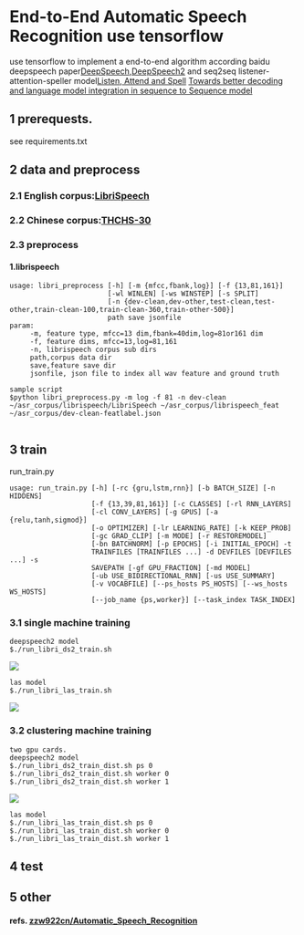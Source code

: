 # End-to-End Automatic Speech Recognition use tensorflow
use tensorflow to implement a end-to-end algorithm according baidu deepspeech paper[DeepSpeech](https://arxiv.org/abs/1412.5567),[DeepSpeech2](http://proceedings.mlr.press/v48/amodei16.pdf) and seq2seq listener-attention-speller model[Listen, Attend and Spell](https://arxiv.org/pdf/1508.01211.pdf) [Towards better decoding and language model integration in sequence to Sequence model](https://arxiv.org/pdf/1612.02695.pdf)

## 1 prerequests.
  see requirements.txt
  
## 2 data and preprocess
### 2.1 English corpus:[LibriSpeech](http://www.openslr.org/12)
### 2.2 Chinese corpus:[THCHS-30](http://www.openslr.org/18/)
### 2.3 preprocess
#### 1.librispeech
```
usage: libri_preprocess [-h] [-m {mfcc,fbank,log}] [-f {13,81,161}]
                        [-wl WINLEN] [-ws WINSTEP] [-s SPLIT]
                        [-n {dev-clean,dev-other,test-clean,test-other,train-clean-100,train-clean-360,train-other-500}]
                        path save jsonfile
param:
     -m, feature type, mfcc=13 dim,fbank=40dim,log=81or161 dim
     -f, feature dims, mfcc=13,log=81,161
     -n, librispeech corpus sub dirs
     path,corpus data dir
     save,feature save dir
     jsonfile, json file to index all wav feature and ground truth
```   
``` 
sample script
$python libri_preprocess.py -m log -f 81 -n dev-clean ~/asr_corpus/librispeech/LibriSpeech ~/asr_corpus/librispeech_feat ~/asr_corpus/dev-clean-featlabel.json
  
```
## 3 train
run_train.py
```
usage: run_train.py [-h] [-rc {gru,lstm,rnn}] [-b BATCH_SIZE] [-n HIDDENS]
                    [-f {13,39,81,161}] [-c CLASSES] [-rl RNN_LAYERS]
                    [-cl CONV_LAYERS] [-g GPUS] [-a {relu,tanh,sigmod}]
                    [-o OPTIMIZER] [-lr LEARNING_RATE] [-k KEEP_PROB]
                    [-gc GRAD_CLIP] [-m MODE] [-r RESTOREMODEL]
                    [-bn BATCHNORM] [-p EPOCHS] [-i INITIAL_EPOCH] -t
                    TRAINFILES [TRAINFILES ...] -d DEVFILES [DEVFILES ...] -s
                    SAVEPATH [-gf GPU_FRACTION] [-md MODEL]
                    [-ub USE_BIDIRECTIONAL_RNN] [-us USE_SUMMARY]
                    [-v VOCABFILE] [--ps_hosts PS_HOSTS] [--ws_hosts WS_HOSTS]
                    [--job_name {ps,worker}] [--task_index TASK_INDEX]

```
### 3.1 single machine training 
```
deepspeech2 model
$./run_libri_ds2_train.sh
```
![](https://github.com/cdyangbo/end2endASR/blob/master/images/ds2_single.png)

```
las model 
$./run_libri_las_train.sh
```
![](https://github.com/cdyangbo/end2endASR/blob/master/images/las_single.png)

### 3.2 clustering machine training 
```
two gpu cards.
deepspeech2 model
$./run_libri_ds2_train_dist.sh ps 0
$./run_libri_ds2_train_dist.sh worker 0
$./run_libri_ds2_train_dist.sh worker 1
```
![](https://github.com/cdyangbo/end2endASR/blob/master/images/ds2_cluster.png)

```
las model 
$./run_libri_las_train_dist.sh ps 0
$./run_libri_las_train_dist.sh worker 0
$./run_libri_las_train_dist.sh worker 1

```

## 4 test

## 5 other

#### refs. [zzw922cn/Automatic_Speech_Recognition](https::/github.com/zzw922cn/Automatic_Speech_Recognition) 
